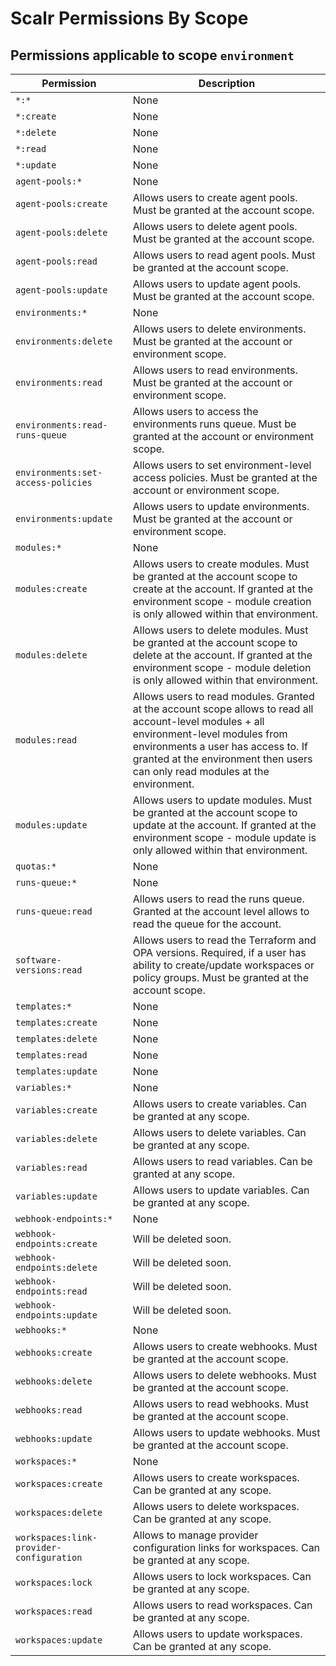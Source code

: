 # Scalr Permissions By Scope

## Permissions applicable to scope `environment`

| Permission                               | Description                                                                                                                                                                                                                                                    |
|------------------------------------------|----------------------------------------------------------------------------------------------------------------------------------------------------------------------------------------------------------------------------------------------------------------|
| `*:*`                                    | None                                                                                                                                                                                                                                                           |
| `*:create`                               | None                                                                                                                                                                                                                                                           |
| `*:delete`                               | None                                                                                                                                                                                                                                                           |
| `*:read`                                 | None                                                                                                                                                                                                                                                           |
| `*:update`                               | None                                                                                                                                                                                                                                                           |
| `agent-pools:*`                          | None                                                                                                                                                                                                                                                           |
| `agent-pools:create`                     | Allows users to create agent pools. Must be granted at the account scope.                                                                                                                                                                                      |
| `agent-pools:delete`                     | Allows users to delete agent pools. Must be granted at the account scope.                                                                                                                                                                                      |
| `agent-pools:read`                       | Allows users to read  agent pools. Must be granted at the account scope.                                                                                                                                                                                       |
| `agent-pools:update`                     | Allows users to update agent pools. Must be granted at the account scope.                                                                                                                                                                                      |
| `environments:*`                         | None                                                                                                                                                                                                                                                           |
| `environments:delete`                    | Allows users to delete environments. Must be granted at the account or environment scope.                                                                                                                                                                      |
| `environments:read`                      | Allows users to read environments. Must be granted at the account or environment scope.                                                                                                                                                                        |
| `environments:read-runs-queue`           | Allows users to access the environments runs queue. Must be granted at the account or environment scope.                                                                                                                                                       |
| `environments:set-access-policies`       | Allows users to set environment-level access policies. Must be granted at the account or environment scope.                                                                                                                                                    |
| `environments:update`                    | Allows users to update environments. Must be granted at the account or environment scope.                                                                                                                                                                      |
| `modules:*`                              | None                                                                                                                                                                                                                                                           |
| `modules:create`                         | Allows users to create modules. Must be granted at the account scope to create at the account. If granted at the environment scope - module creation is only allowed within that environment.                                                                  |
| `modules:delete`                         | Allows users to delete modules. Must be granted at the account scope to delete at the account. If granted at the environment scope - module deletion is only allowed within that environment.                                                                  |
| `modules:read`                           | Allows users to read modules. Granted at the account scope allows to read all account-level modules + all environment-level modules from environments a user has access to. If granted at the environment then users can only read modules at the environment. |
| `modules:update`                         | Allows users to update modules. Must be granted at the account scope to update at the account. If granted at the environment scope - module update is only allowed within that environment.                                                                    |
| `quotas:*`                               | None                                                                                                                                                                                                                                                           |
| `runs-queue:*`                           | None                                                                                                                                                                                                                                                           |
| `runs-queue:read`                        | Allows users to read the runs queue. Granted at the account level allows to read the queue for the account.                                                                                                                                                    |
| `software-versions:read`                 | Allows users to read the Terraform and OPA versions. Required, if a user has ability to create/update workspaces or policy groups. Must be granted at the account scope.                                                                                       |
| `templates:*`                            | None                                                                                                                                                                                                                                                           |
| `templates:create`                       | None                                                                                                                                                                                                                                                           |
| `templates:delete`                       | None                                                                                                                                                                                                                                                           |
| `templates:read`                         | None                                                                                                                                                                                                                                                           |
| `templates:update`                       | None                                                                                                                                                                                                                                                           |
| `variables:*`                            | None                                                                                                                                                                                                                                                           |
| `variables:create`                       | Allows users to create variables. Can be granted at any scope.                                                                                                                                                                                                 |
| `variables:delete`                       | Allows users to delete variables. Can be granted at any scope.                                                                                                                                                                                                 |
| `variables:read`                         | Allows users to read variables. Can be granted at any scope.                                                                                                                                                                                                   |
| `variables:update`                       | Allows users to update variables. Can be granted at any scope.                                                                                                                                                                                                 |
| `webhook-endpoints:*`                    | None                                                                                                                                                                                                                                                           |
| `webhook-endpoints:create`               | Will be deleted soon.                                                                                                                                                                                                                                          |
| `webhook-endpoints:delete`               | Will be deleted soon.                                                                                                                                                                                                                                          |
| `webhook-endpoints:read`                 | Will be deleted soon.                                                                                                                                                                                                                                          |
| `webhook-endpoints:update`               | Will be deleted soon.                                                                                                                                                                                                                                          |
| `webhooks:*`                             | None                                                                                                                                                                                                                                                           |
| `webhooks:create`                        | Allows users to create webhooks. Must be granted at the account scope.                                                                                                                                                                                         |
| `webhooks:delete`                        | Allows users to delete webhooks. Must be granted at the account scope.                                                                                                                                                                                         |
| `webhooks:read`                          | Allows users to read webhooks. Must be granted at the account scope.                                                                                                                                                                                           |
| `webhooks:update`                        | Allows users to update webhooks. Must be granted at the account scope.                                                                                                                                                                                         |
| `workspaces:*`                           | None                                                                                                                                                                                                                                                           |
| `workspaces:create`                      | Allows users to create workspaces. Can be granted at any scope.                                                                                                                                                                                                |
| `workspaces:delete`                      | Allows users to delete workspaces. Can be granted at any scope.                                                                                                                                                                                                |
| `workspaces:link-provider-configuration` | Allows to manage provider configuration links for workspaces. Can be granted at any scope.                                                                                                                                                                     |
| `workspaces:lock`                        | Allows users to lock workspaces. Can be granted at any scope.                                                                                                                                                                                                  |
| `workspaces:read`                        | Allows users to read workspaces. Can be granted at any scope.                                                                                                                                                                                                  |
| `workspaces:update`                      | Allows users to update workspaces. Can be granted at any scope.                                                                                                                                                                                                |

